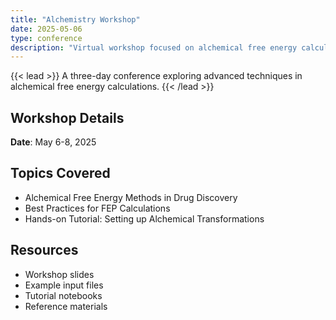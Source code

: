 ```yaml
---
title: "Alchemistry Workshop"
date: 2025-05-06
type: conference
description: "Virtual workshop focused on alchemical free energy calculations"
---
```


{{< lead >}}
A three-day conference exploring advanced techniques in alchemical free energy calculations.
{{< /lead >}}

## Workshop Details
**Date**: May 6-8, 2025

## Topics Covered
- Alchemical Free Energy Methods in Drug Discovery
- Best Practices for FEP Calculations
- Hands-on Tutorial: Setting up Alchemical Transformations

## Resources
- Workshop slides
- Example input files
- Tutorial notebooks
- Reference materials
